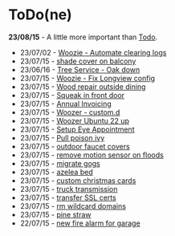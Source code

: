 # ToDo(ne)

**23/08/15** - A little more important than [Todo](/lists/todo).

- 23/07/02 - [Woozie - Automate clearing logs](/docs/computers/woozie)
- 23/07/15 - [shade cover on balcony](/lists/index.md)
- 23/06/16 - [Tree Service - Oak down](/posts/white-oak)
- 23/07/15 - [Woozie - Fix Longview config](/lists/index.md)
- 23/07/15 - [Wood repair outside dining](/notes/house)
- 23/07/15 - [Squeak in front door](/lists/index.md)
- 23/07/15 - [Annual Invoicing](/lists/index.md)
- 23/07/15 - [Woozer - custom.d](/lists/index.md)
- 23/07/15 - [Woozer Ubuntu 22 up](/lists/index.md)
- 23/07/15 - [Setup Eye Appointment](/lists/index.md)
- 23/07/15 - [Pull poison ivy](/lists/index.md)
- 23/07/15 - [outdoor faucet covers](/lists/index.md)
- 23/07/15 - [remove motion sensor on floods](/lists/index.md)
- 23/07/15 - [migrate gogs](/lists/index.md)
- 23/07/15 - [azelea bed](/lists/index.md)
- 23/07/15 - [custom christmas cards](/lists/index.md)
- 23/07/15 - [truck transmission](/lists/index.md)
- 23/07/15 - [transfer SSL certs](/lists/index.md)
- 23/07/15 - [rm wildcard domains](/lists/index.md)
- 23/07/15 - [pine straw](/lists/index.md)
- 22/07/15 - [new fire alarm for garage](/lists/index.md)
